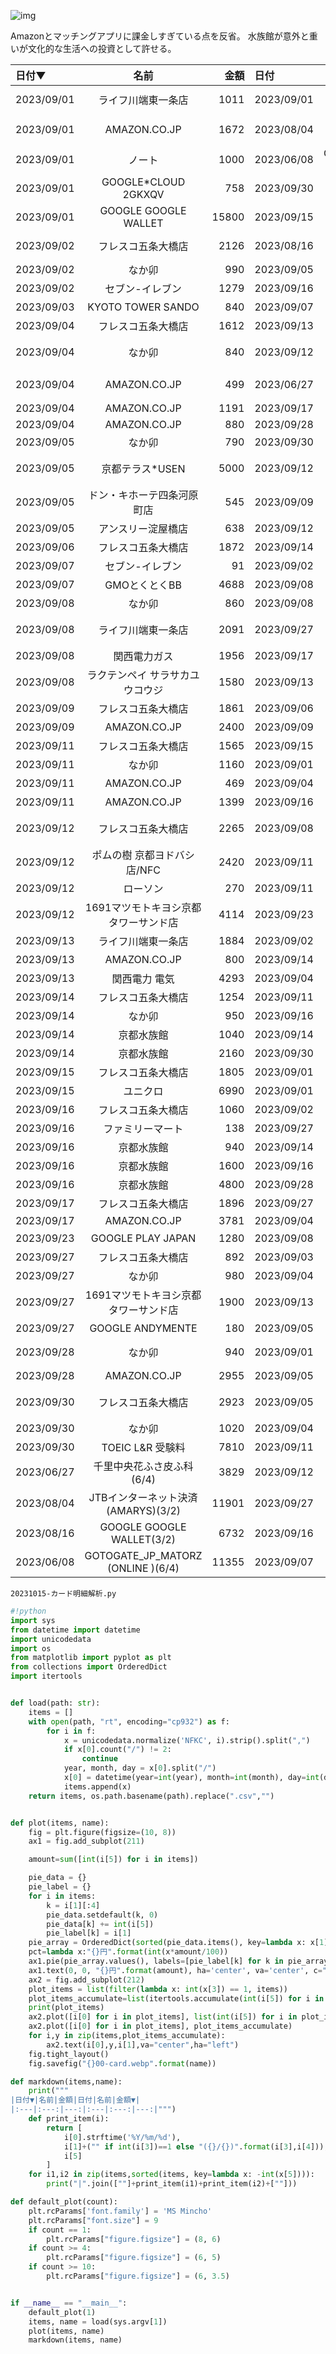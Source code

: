 ![img](/202310/20231000-card.webp)

Amazonとマッチングアプリに課金しすぎている点を反省。
水族館が意外と重いが文化的な生活への投資として許せる。

|日付▼|名前|金額|日付|名前|金額▼|
|:---|:---:|---:|:---|:---:|---:|
|2023/09/01|ライフ川端東一条店|1011|2023/09/01|GOOGLE GOOGLE WALLET|15800|
|2023/09/01|AMAZON.CO.JP|1672|2023/08/04|JTBインターネット決済(AMARYS)(3/2)|11901|
|2023/09/01|ノート|1000|2023/06/08|GOTOGATE_JP_MATORZ (ONLINE )(6/4)|11355|
|2023/09/01|GOOGLE*CLOUD 2GKXQV|758|2023/09/30|TOEIC L&R 受験料|7810|
|2023/09/01|GOOGLE GOOGLE WALLET|15800|2023/09/15|ユニクロ|6990|
|2023/09/02|フレスコ五条大橋店|2126|2023/08/16|GOOGLE GOOGLE WALLET(3/2)|6732|
|2023/09/02|なか卯|990|2023/09/05|京都テラス*USEN|5000|
|2023/09/02|セブン-イレブン|1279|2023/09/16|京都水族館|4800|
|2023/09/03|KYOTO TOWER SANDO|840|2023/09/07|GMOとくとくBB|4688|
|2023/09/04|フレスコ五条大橋店|1612|2023/09/13|関西電力 電気|4293|
|2023/09/04|なか卯|840|2023/09/12|1691マツモトキヨシ京都タワーサンド店|4114|
|2023/09/04|AMAZON.CO.JP|499|2023/06/27|千里中央花ふさ皮ふ科(6/4)|3829|
|2023/09/04|AMAZON.CO.JP|1191|2023/09/17|AMAZON.CO.JP|3781|
|2023/09/04|AMAZON.CO.JP|880|2023/09/28|AMAZON.CO.JP|2955|
|2023/09/05|なか卯|790|2023/09/30|フレスコ五条大橋店|2923|
|2023/09/05|京都テラス*USEN|5000|2023/09/12|ポムの樹 京都ヨドバシ店/NFC|2420|
|2023/09/05|ドン・キホーテ四条河原町店|545|2023/09/09|AMAZON.CO.JP|2400|
|2023/09/05|アンスリー淀屋橋店|638|2023/09/12|フレスコ五条大橋店|2265|
|2023/09/06|フレスコ五条大橋店|1872|2023/09/14|京都水族館|2160|
|2023/09/07|セブン-イレブン|91|2023/09/02|フレスコ五条大橋店|2126|
|2023/09/07|GMOとくとくBB|4688|2023/09/08|ライフ川端東一条店|2091|
|2023/09/08|なか卯|860|2023/09/08|関西電力ガス|1956|
|2023/09/08|ライフ川端東一条店|2091|2023/09/27|1691マツモトキヨシ京都タワーサンド店|1900|
|2023/09/08|関西電力ガス|1956|2023/09/17|フレスコ五条大橋店|1896|
|2023/09/08|ラクテンペイ サラサカユウコウジ|1580|2023/09/13|ライフ川端東一条店|1884|
|2023/09/09|フレスコ五条大橋店|1861|2023/09/06|フレスコ五条大橋店|1872|
|2023/09/09|AMAZON.CO.JP|2400|2023/09/09|フレスコ五条大橋店|1861|
|2023/09/11|フレスコ五条大橋店|1565|2023/09/15|フレスコ五条大橋店|1805|
|2023/09/11|なか卯|1160|2023/09/01|AMAZON.CO.JP|1672|
|2023/09/11|AMAZON.CO.JP|469|2023/09/04|フレスコ五条大橋店|1612|
|2023/09/11|AMAZON.CO.JP|1399|2023/09/16|京都水族館|1600|
|2023/09/12|フレスコ五条大橋店|2265|2023/09/08|ラクテンペイ サラサカユウコウジ|1580|
|2023/09/12|ポムの樹 京都ヨドバシ店/NFC|2420|2023/09/11|フレスコ五条大橋店|1565|
|2023/09/12|ローソン|270|2023/09/11|AMAZON.CO.JP|1399|
|2023/09/12|1691マツモトキヨシ京都タワーサンド店|4114|2023/09/23|GOOGLE PLAY JAPAN|1280|
|2023/09/13|ライフ川端東一条店|1884|2023/09/02|セブン-イレブン|1279|
|2023/09/13|AMAZON.CO.JP|800|2023/09/14|フレスコ五条大橋店|1254|
|2023/09/13|関西電力 電気|4293|2023/09/04|AMAZON.CO.JP|1191|
|2023/09/14|フレスコ五条大橋店|1254|2023/09/11|なか卯|1160|
|2023/09/14|なか卯|950|2023/09/16|フレスコ五条大橋店|1060|
|2023/09/14|京都水族館|1040|2023/09/14|京都水族館|1040|
|2023/09/14|京都水族館|2160|2023/09/30|なか卯|1020|
|2023/09/15|フレスコ五条大橋店|1805|2023/09/01|ライフ川端東一条店|1011|
|2023/09/15|ユニクロ|6990|2023/09/01|ノート|1000|
|2023/09/16|フレスコ五条大橋店|1060|2023/09/02|なか卯|990|
|2023/09/16|ファミリーマート|138|2023/09/27|なか卯|980|
|2023/09/16|京都水族館|940|2023/09/14|なか卯|950|
|2023/09/16|京都水族館|1600|2023/09/16|京都水族館|940|
|2023/09/16|京都水族館|4800|2023/09/28|なか卯|940|
|2023/09/17|フレスコ五条大橋店|1896|2023/09/27|フレスコ五条大橋店|892|
|2023/09/17|AMAZON.CO.JP|3781|2023/09/04|AMAZON.CO.JP|880|
|2023/09/23|GOOGLE PLAY JAPAN|1280|2023/09/08|なか卯|860|
|2023/09/27|フレスコ五条大橋店|892|2023/09/03|KYOTO TOWER SANDO|840|
|2023/09/27|なか卯|980|2023/09/04|なか卯|840|
|2023/09/27|1691マツモトキヨシ京都タワーサンド店|1900|2023/09/13|AMAZON.CO.JP|800|
|2023/09/27|GOOGLE ANDYMENTE|180|2023/09/05|なか卯|790|
|2023/09/28|なか卯|940|2023/09/01|GOOGLE*CLOUD 2GKXQV|758|
|2023/09/28|AMAZON.CO.JP|2955|2023/09/05|アンスリー淀屋橋店|638|
|2023/09/30|フレスコ五条大橋店|2923|2023/09/05|ドン・キホーテ四条河原町店|545|
|2023/09/30|なか卯|1020|2023/09/04|AMAZON.CO.JP|499|
|2023/09/30|TOEIC L&R 受験料|7810|2023/09/11|AMAZON.CO.JP|469|
|2023/06/27|千里中央花ふさ皮ふ科(6/4)|3829|2023/09/12|ローソン|270|
|2023/08/04|JTBインターネット決済(AMARYS)(3/2)|11901|2023/09/27|GOOGLE ANDYMENTE|180|
|2023/08/16|GOOGLE GOOGLE WALLET(3/2)|6732|2023/09/16|ファミリーマート|138|
|2023/06/08|GOTOGATE_JP_MATORZ (ONLINE )(6/4)|11355|2023/09/07|セブン-イレブン|91|

`20231015-カード明細解析.py`

```python
#!python
import sys
from datetime import datetime
import unicodedata
import os
from matplotlib import pyplot as plt
from collections import OrderedDict
import itertools


def load(path: str):
    items = []
    with open(path, "rt", encoding="cp932") as f:
        for i in f:
            x = unicodedata.normalize('NFKC', i).strip().split(",")
            if x[0].count("/") != 2:
                continue
            year, month, day = x[0].split("/")
            x[0] = datetime(year=int(year), month=int(month), day=int(day))
            items.append(x)
    return items, os.path.basename(path).replace(".csv","")


def plot(items, name):
    fig = plt.figure(figsize=(10, 8))
    ax1 = fig.add_subplot(211)

    amount=sum([int(i[5]) for i in items])

    pie_data = {}
    pie_label = {}
    for i in items:
        k = i[1][:4]
        pie_data.setdefault(k, 0)
        pie_data[k] += int(i[5])
        pie_label[k] = i[1]
    pie_array = OrderedDict(sorted(pie_data.items(), key=lambda x: x[1]))
    pct=lambda x:"{}円".format(int(x*amount/100))
    ax1.pie(pie_array.values(), labels=[pie_label[k] for k in pie_array.keys()], autopct=pct)
    ax1.text(0, 0, "{}円".format(amount), ha='center', va='center', c="w")
    ax2 = fig.add_subplot(212)
    plot_items = list(filter(lambda x: int(x[3]) == 1, items))
    plot_items_accumulate=list(itertools.accumulate(int(i[5]) for i in plot_items))
    print(plot_items)
    ax2.plot([i[0] for i in plot_items], list(int(i[5]) for i in plot_items))
    ax2.plot([i[0] for i in plot_items], plot_items_accumulate)
    for i,y in zip(items,plot_items_accumulate):
        ax2.text(i[0],y,i[1],va="center",ha="left")
    fig.tight_layout()
    fig.savefig("{}00-card.webp".format(name))

def markdown(items,name):
    print("""
|日付▼|名前|金額|日付|名前|金額▼|
|:---|:---:|---:|:---|:---:|---:|""")
    def print_item(i):
        return [
            i[0].strftime('%Y/%m/%d'),
            i[1]+("" if int(i[3])==1 else "({}/{})".format(i[3],i[4])),
            i[5]
        ]
    for i1,i2 in zip(items,sorted(items, key=lambda x: -int(x[5]))):
        print("|".join([""]+print_item(i1)+print_item(i2)+[""]))

def default_plot(count):
    plt.rcParams['font.family'] = 'MS Mincho'
    plt.rcParams["font.size"] = 9
    if count == 1:
        plt.rcParams["figure.figsize"] = (8, 6)
    if count >= 4:
        plt.rcParams["figure.figsize"] = (6, 5)
    if count >= 10:
        plt.rcParams["figure.figsize"] = (6, 3.5)


if __name__ == "__main__":
    default_plot(1)
    items, name = load(sys.argv[1])
    plot(items, name)
    markdown(items, name)
```
